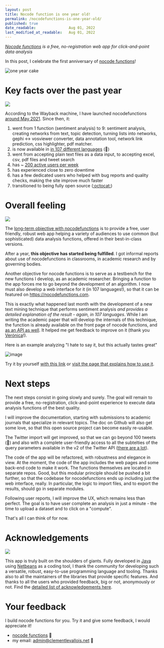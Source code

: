 ```yaml
---
layout: post
title: Nocode function is one year old!
permalink: /nocodefunctions-is-one-year-old/
published: true
date_readable:               Aug 01, 2022
last_modified_at_readable:   Aug 01, 2022
---
```


*[Nocode functions](https://nocodefunctions.com/) is a free, no-registration web app for click-and-point data analysis*

In this post, I celebrate the first anniversary of [nocode functions](https://nocodefunctions.com/)!

![one year cake](https://user-images.githubusercontent.com/1244100/182169756-ec56c55e-b8d0-47b5-8d5b-2eb0093c7f18.jpg)


# Key facts over the past year

![](https://media.giphy.com/media/SEWEmCymjv8XDbsb8I/giphy.gif)

According to the Wayback machine, I have launched nocodefunctions [around May 2021](http://web.archive.org/web/20210503153337/https://nocodefunctions.com/). Since then, it:

1. went from 1 function (sentiment analysis) to 9: sentiment analysis, creating networks from text, topic detection, turning lists into networks, gephi <-> vosviewer converter, data annotation tool, network link prediction, css highlighter, pdf matcher.
2. is now available in [in 107 different languages](https://nocodefunctions.com/blog/translated-web-app-in-107-languages-i18n/) (🤯)
3. went from accepting plain text files as a data input, to accepting excel, csv, pdf files and tweet search
4. has ~ [200 active users per week](https://public.nocodefunctions.com/)
5. has experienced close to zero downtime
6. has a few dedicated users who helped with bug reports and quality checks, making the site improve much faster
7. transitioned to being fully open source ([:octocat:](https://github.com/seinecle/nocodefunctions))


# Overall feeling

![](https://media.giphy.com/media/3oKIPu1AxMWB2xlwl2/giphy.gif)

The [long-term objective with nocodefunctions](https://nocodefunctions.com/blog/long-game/) is to provide a free, user friendly, robust web app helping a variety of audiences to use common (but sophisticated) data analysis functions, offered in their best-in-class versions.

After a year, **this objective has started being fulfilled**. I got informal reports about use of nocodefunctions in classrooms, in academic research and by governing bodies.

Another objective for nocode functions is to serve as a testbench for the new functions I develop, as an academic researcher. Bringing a function to the app forces me to go beyond the development of an algorithm. I now must also develop a web interface for it (in 107 languages!), so that it can be featured on https://nocodefunctions.com.

This is exactly what happened last month with the development of a new text mining technique that performs sentiment analysis *and provides a detailed explanation of the result - again, in 107 languages*.
While I am writing the academic paper that will develop the internals of this technique, the function is already available on the front page of nocode functions, and [as an API as well](https://nocodefunctions.com/umigon/sentiment_analysis_tool.html). It helped me get feedback to improve on it (thank you [Verónica](https://www.linkedin.com/in/ver%C3%B3nica-espinoza/)!).

Here is an example analyzing "I hate to say it, but this actually tastes great"

![image](https://user-images.githubusercontent.com/1244100/182168735-32a410a5-0224-4685-b697-e741b47cec1b.png)

Try it by yourself [with this link](https://nocodefunctions.com/api/sentimentForAText?text-lang=en&text=I%20hate%20to%20say%20it,%20but%20this%20actually%20tastes%20great&explanation=on&output-format=html&explanation-lang=en) or [visit the page that explains how to use it](https://nocodefunctions.com/umigon/sentiment_analysis_tool.html).


# Next steps

The next steps consist in going slowly and surely. The goal will remain to provide a free, no-registration, click-and-point experience to execute data analysis functions of the best quality.

I will improve the documentation, starting with submissions to academic journals that specialize in relevant topics. The doc on Github will also get some love, so that this open source project can become easily re-usable.

The Twitter import will get improved, so that we can go beyond 100 tweets (🤦) and also with a complete user-friendly access to all the subtelties of the query parameters available in the v2 of the Twitter API ([there are a lot](https://developer.twitter.com/en/docs/twitter-api/tweets/search/integrate/build-a-query)).

The code of the app will be refactored, with robustness and elegance in view. At the moment, the code of the app includes the web pages and some back-end code to make it work. The functions themselves are located in separate repos. Good, but this modular principle should be pushed a bit further, so that the codebase for nocodefunctions ends up including just the web interface, really. In particular, the logic to import files, and to export the results, should go in separate modules.

Following user reports, I will improve the UX, which remains less than perfect. The goal is to have user complete an analysis in just a minute - the time to upload a dataset and to click on a "compute".

That's all I can think of for now.

# Acknowledgements

![](https://media.giphy.com/media/ZfK4cXKJTTay1Ava29/giphy.gif)

This app is truly built on the shoulders of giants. Fully developed in [Java](https://www.youtube.com/watch?v=RRubcjpTkks) using [Netbeans](https://netbeans.apache.org/) as a coding tool, I thank the community for developing such a versatile, robust, easy-to-use programming language and tooling. Thanks also to all the maintainers of the libraries that provide specific features. And thanks to all the users who provided feedback, big or not, anonymously or not. Find the [detailed list of acknowledgements here](https://nocodefunctions.com/acknowledgements.html).


# Your feedback
I build nocode functions for you. Try it and give some feedback, I would appreciate it!

* [nocode functions](https://nocodefunctions.com) 🔎
* my email: [admin@clementlevallois.net](mailto:admin@clementlevallois.net) 📧

